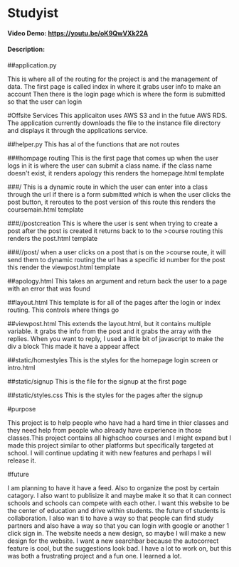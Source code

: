 # Studyist
#### Video Demo:  https://youtu.be/oK9QwVXk22A
#### Description:

##application.py

This is where all of the routing for the project is and the management of data.
The first page is called index in where it grabs user info to make an account
Then there is the login page which is where the form is submitted so that the user can login

#Offsite Services
This applicaiton uses AWS S3 and in the futue AWS RDS. The application currently downloads the file to the instance file directory and displays it through the applications service. 

##helper.py
This has al of the functions that are not routes


###hompage routing
This is the first page that comes up when the user logs in
it is where the user can submit a class name. if the class name doesn't exist, it renders apology
this renders the homepage.html template

###/<course>
This is a dynamic route in which the user can enter into a class through the url
if there is a form submitted which is when the user clicks the post button, it reroutes to the post version of this route
this renders the coursemain.html template

###/<course>/postcreation
This is where the user is sent when trying to create a post
after the post is created it returns back to to the >course routing
this renders the post.html template

###/<course>/post/<postid>
when a user clicks on a post that is on the >course route, it will send them to dynamic routing
the url has a specific id number for the post
this render the viewpost.html template


##apology.html
This takes an argument and return back the user to a page with an error that was found

##layout.html
This template is for all of the pages after the login or index routing. This controls where things go

##viewpost.html
This extends the layout.html, but it contains multiple variable. it grabs the info from the post and it grabs
the array with the replies. When you want to reply, I used a little bit of javascript to make the div a block
This made it have a appear affect


##static/homestyles
This is the styles for the homepage login screen or intro.html

##static/signup
This is the file for the signup at the first page

##static/styles.css
This is the styles for the pages after the signup

#purpose

This project is to help people who have had a hard time in thier classes and they need help from people
who already have experience in those classes.This project contains all highschoo courses and I might expand
but I made this project similar to other platforms but specifically targeted at school. I will continue updating it with new features and perhaps
I will release it.

#future

I am planning to have it have a feed. Also to organize the post by certain catagory. I also
want to publisize it and maybe make it so that it can connect schools and schools can compete with
each other. I want this website to be the center of education and drive within students. the future of
students is collaboration. I also wan ti to have a way so that people can find study partners and also have
a way so that you can login with google or another 1 click sign in. The website needs a new design, so maybe I will
make a new design for the website. I want a new searchbar because the autocorrect feature is cool, but the suggestions
look bad. I have a lot to work on, but this was both a frustrating project and a fun one. I learned a lot.
